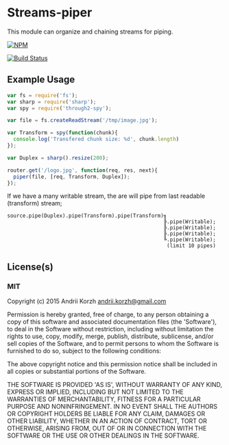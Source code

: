# Streams-piper

This module can organize and chaining streams for piping.


[![NPM](https://nodei.co/npm/streams-piper.png)](https://nodei.co/npm/streams-piper/)

[![Build Status](https://img.shields.io/travis/korzhyk/streams-piper.svg?branch=master)](https://travis-ci.org/korzhyk/streams-piper) 

## Example Usage

```js
var fs = require('fs');
var sharp = require('sharp');
var spy = require('through2-spy');

var file = fs.createReadStream('/tmp/image.jpg');

var Transform = spy(function(chunk){
  console.log('Transfered chunk size: %d', chunk.length)
});

var Duplex = sharp().resize(200);

router.get('/logo.jpg', function(req, res, next){
  piper(file, [req, Transform, Duplex]);
});
```

If we have a many writable stream, the are will pipe from last readable
(transform) stream;

```
source.pipe(Duplex).pipe(Transform).pipe(Transform)╗
                                                   ╠.pipe(Writable);
                                                   ╠.pipe(Writable);
                                                   ╠.pipe(Writable);
                                                   ╚.pipe(Writable);
                                                    (limit 10 pipes)
```

## License(s)

### MIT

Copyright (c) 2015 Andrii Korzh <andrii.korzh@gmail.com>

Permission is hereby granted, free of charge, to any person obtaining
a copy of this software and associated documentation files (the
'Software'), to deal in the Software without restriction, including
without limitation the rights to use, copy, modify, merge, publish,
distribute, sublicense, and/or sell copies of the Software, and to
permit persons to whom the Software is furnished to do so, subject to
the following conditions:

The above copyright notice and this permission notice shall be
included in all copies or substantial portions of the Software.

THE SOFTWARE IS PROVIDED 'AS IS', WITHOUT WARRANTY OF ANY KIND,
EXPRESS OR IMPLIED, INCLUDING BUT NOT LIMITED TO THE WARRANTIES OF
MERCHANTABILITY, FITNESS FOR A PARTICULAR PURPOSE AND NONINFRINGEMENT.
IN NO EVENT SHALL THE AUTHORS OR COPYRIGHT HOLDERS BE LIABLE FOR ANY
CLAIM, DAMAGES OR OTHER LIABILITY, WHETHER IN AN ACTION OF CONTRACT,
TORT OR OTHERWISE, ARISING FROM, OUT OF OR IN CONNECTION WITH THE
SOFTWARE OR THE USE OR OTHER DEALINGS IN THE SOFTWARE.
